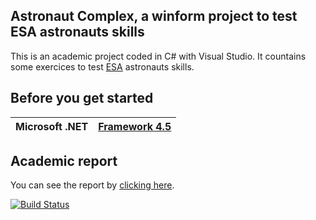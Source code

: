 
## Astronaut Complex, a winform project to test ESA astronauts skills

This is an academic project coded in C# with Visual Studio. It countains some exercices to test [ESA](http://www.esa.int/ESA) astronauts skills.

## Before you get started

| Microsoft .NET  | [Framework 4.5](https://www.microsoft.com/en-US/download/details.aspx?id=17851) |
| --- | --- |

## Academic report

You can see the report by [clicking here](https://github.com/corbienassisdev/AstronautComplex/blob/master/Rapport_CorentinBIENASSIS_ThibaudLAURENT.pdf).

[![Build Status](https://travis-ci.org/Grox2006/AstronautComplex.svg?branch=master)](https://travis-ci.org/Grox2006/AstronautComplex)
